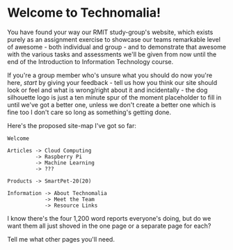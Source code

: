 # Welcome to Technomalia!

You have found your way our RMIT study-group's website, which exists purely as an assignment exercise to showcase our teams remarkable level of awesome - both individual and group - and to demonstrate that awesome with the various tasks and assessments we'll be given from now until the end of the Introduction to Information Technology course.

If you're a group member who's unsure what you should do now you're here, <i>start</i> by giving your feedback - tell us how you think our site should look or feel and what is wrong/right about it and incidentally - the dog silhouette logo is just a ten minute spur of the moment placeholder to fill in until we've got a better one, unless we don't create a better one which is fine too I don't care so long as something's getting done.

Here's the proposed site-map I've got so far:

```
Welcome

Articles -> Cloud Computing
         -> Raspberry Pi
         -> Machine Learning
         -> ???

Products -> SmartPet-20(20)

Information -> About Technomalia
            -> Meet the Team
            -> Resource Links
```

I know there's the four 1,200 word reports everyone's doing, but do we want them all just shoved in the one page or a separate page for each?

Tell me what other pages you'll need.
